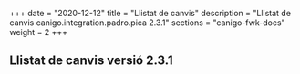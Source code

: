 +++
date        = "2020-12-12"
title       = "Llistat de canvis"
description = "Llistat de canvis canigo.integration.padro.pica 2.3.1"
sections    = "canigo-fwk-docs"
weight		= 2
+++

## Llistat de canvis versió 2.3.1


